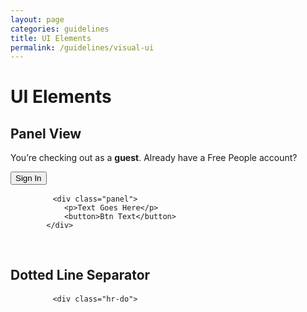 ```yaml
---
layout: page
categories: guidelines
title: UI Elements
permalink: /guidelines/visual-ui
---
```

<h1>UI Elements</h1>

<div class="row">
	<h2>Panel View</h2>
	<div class="panel">
		<p>You’re checking out as a <strong>guest</strong>. Already have a Free People account?</p>
		<button>Sign In</button>
	</div>
	<pre>
		<code>&lt;div class="panel"&gt;	
			&lt;p&gt;Text Goes Here&lt;/p&gt;
			&lt;button&gt;Btn Text&lt;/button&gt;
		&lt;/div&gt;
		</code>
	</pre>
</div>

<div class="row">
	<h2>Dotted Line Separator</h2>
	<div class="hr-dots"></div>
	<pre>
		<code>&lt;div class="hr-do"&gt;	
		</code>
	</pre>
</div>